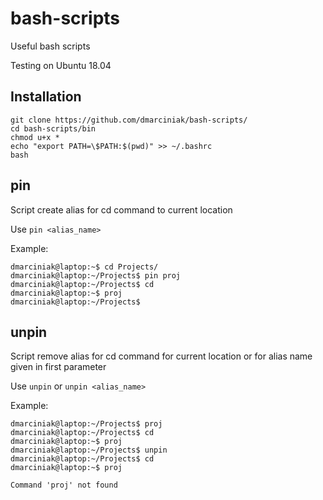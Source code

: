 # bash-scripts
Useful bash scripts

Testing on Ubuntu 18.04

## Installation
```
git clone https://github.com/dmarciniak/bash-scripts/
cd bash-scripts/bin
chmod u+x *
echo "export PATH=\$PATH:$(pwd)" >> ~/.bashrc
bash
```
## pin
Script create alias for cd command to current location

Use ```pin <alias_name>```

Example:
```
dmarciniak@laptop:~$ cd Projects/
dmarciniak@laptop:~/Projects$ pin proj
dmarciniak@laptop:~/Projects$ cd
dmarciniak@laptop:~$ proj
dmarciniak@laptop:~/Projects$ 
```

## unpin
Script remove alias for cd command for current location or for alias name given in first parameter

Use ```unpin``` or ```unpin <alias_name>```

Example:
```
dmarciniak@laptop:~/Projects$ proj
dmarciniak@laptop:~/Projects$ cd
dmarciniak@laptop:~$ proj
dmarciniak@laptop:~/Projects$ unpin
dmarciniak@laptop:~/Projects$ cd
dmarciniak@laptop:~$ proj

Command 'proj' not found

```
